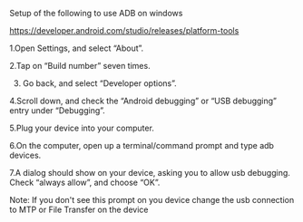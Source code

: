 Setup of the following to use ADB on windows

https://developer.android.com/studio/releases/platform-tools

1.Open Settings, and select “About”.

2.Tap on “Build number” seven times.

3. Go back, and select “Developer options”.

4.Scroll down, and check the “Android debugging” or “USB debugging” entry under “Debugging”.

5.Plug your device into your computer.

6.On the computer, open up a terminal/command prompt and type adb devices.

7.A dialog should show on your device, asking you to allow usb debugging. Check “always allow”, and choose “OK”.

  Note: If you don't see this prompt on you device change the usb connection to MTP or File Transfer on the device

